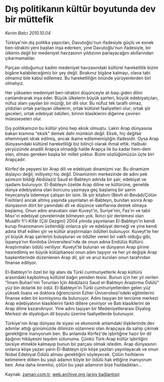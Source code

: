 # Dış politikanın kültür  boyutunda dev bir müttefik

*Kerim Balcı 2010.10.04*

<td class="news-spot">
<p>Türkiye'nin dış politika yapıcıları, Davutoğlu'nun ifadesiyle güçlü ve esnek ben-idrakini yeni baştan inşa ederken, yine Davutoğlu'nun ifadesiyle, bir ülkenin değil bir medeniyet havzasının yıldızının parlayacağını akıllarından çıkarmamalılar.</p>
<p><p>Parçası olduğumuz kadim medeniyet havzasındaki kültürel hareketlilik bizim bigâne kalabileceğimiz bir şey değil. Bırakınız bigâne kalmayı, olana tabi olmamız bile kabul edilemez. Bu hareketliliğin önünde yürüyenlerden biri olmalıyız.
<p>Her yükselen medeniyet ben-idrakini düşünceyle at-başı giden dilini canlandırarak inşa eder. Büyük ülkelerin büyük şairleri, büyük edebiyatçıları, nüfuz alanı yayılan bir müziği, bir dili olur. Bu nüfuz tek taraflı olmaz, yıldızları ortak parlayan ülkelerin, ortak kültürel faaliyetleri olur; ortak şiir geceleri, ortak edebiyat ödülleri, birinin klasiklerini diğerine çeviren müesseseleri olur.
<p>Dış politikamızın bu kültür yönü hep eksik olmuştu. Lakin Arap dünyasına bakan kısmına "eksik" demek dahi mümkün değil. Eksik, hiç değilse ehemmiyeti idrak edilmiş, ancak ikame edilememişliğin ifadesidir. Oysa Arap dünyasındaki kültürel hareketliliği biz bilinçli olarak ihmal ettik. Halbuki yeryüzünde anadili Arapça olmadığı halde Arapça ile bu kadar hem-dem olan, olması gereken başka bir millet yoktur. Bizim sözlüğümüzün üçte biri Arapçadır.
<p>Körfez'de yepyeni bir Arap dili ve edebiyatı dinamizmi var. Bu dinamizm dışlayıcı değil; milliyetçi hiç değil. Dinamizmin merkezinde de adını pek azımızın bildiği Abdülaziz Saud el-Babteyn adında bir şair, edebiyat ve işadamı bulunuyor. El-Babteyn özelde Arap diline ve kültürüne, genelde dünya edebiyatına olan borcunu yazmaya geç başlamış bir şairin heyecanıyla ödemeye çalışan bir isim. İlk şiir kitabını (Bevh el-Bevâdi/Çölün Fısıltıları) ancak altmış yaşında yayınlatan el-Babteyn, bundan sonra Arap dünyasının dört bir yanındaki dil ve düşünce vakıflarına destek olmaya başlamış. Onun adını anavatanı olan Kuveyt'in, Suriye'nin, Fas'ın ve tabii Mısır'ın edebiyat çevrelerinde bilmeyen yok. İkinci şiir derlemesi olan Musâfir fi'l-Kifâr (Çöl Gezgini) 2004 yılında yayınlanan El-Babteyn'in kendi kurup finansmanını üstlendiği onlarca şiir ve edebiyat derneği ve yine kendi adına ithaf edilen şiir ve kültür araştırmaları ödülleri bulunuyor. Kuveyt'te her yıl büyük Arap şairlerini buluşturan ve ödüller veren bir vakfı olduğu gibi, İspanya'nın Kordoba Üniversitesi'nde de onun adına Endülüs Kültürü Araştırmaları ödülü veriliyor. Kuveyt'te bulunan ve dünyanın Arap şiirine hasredilmiş en büyük kütüphanesi onun adını taşıyor ve her yıl değişik Arap başkentlerinde düzenlenen Arap dil, şiir ve aruz kursları onun tarafından finanse ediliyor.
<p>El-Babteyn'in özel bir ilgi alanı da Türkî cumhuriyetlerle Arap kültürü arasındaki kaybolmuş kültürel bağın yeniden tesisi. Bunun için her yıl verilen "İmam Buhari'nin Torunları İçin Abdülaziz Saud el-Babteyn Araştırma Ödülü" yüz bin dolarlık bir ödül. El-Babteyn'in Türkî cumhuriyetlerden gelen yüz yüksek lisans ve doktora öğrencisinin Ezher Üniversitesi'ndeki eğitimlerini finanse eden bir komisyonu da bulunuyor. Adını taşıyan bir tercüme merkezi Arap edebiyatının klasiklerini farklı dillere çeviriyor ve Batı klasiklerini de Arap diline kazandırıyor. Yine adını taşıyan bir Medeniyetlerarası Diyalog Merkezi de diyaloğun dil boyutu üzerine faaliyetlerde bulunuyor.
<p>Türkiye'nin Arap dünyası ile siyasi ve ekonomik anlamdaki ilişkilerinde dev adımlar attığı günümüzde dilimizin sütannesi olan Arapçaya da sahip çıkmak gerektiğine inanıyorum ben. Bu anlamda Körfez'de işbirliğine hazır bir dil âşığının hikâyesini taşıdım sütunuma. Çünkü Türk-Arap kültür işbirliğini tavsiye etmekle kalmayıp bunun bir parçası olmak istedim. Arap dünyasının onlarca köşe yazarı yarın El-Babteyn için köşe yazıları yayınlayacak ve onun Nobel Edebiyat Ödülü alması gerektiğini söyleyecek. Çölün fısıltılarını kelimelere döken bu yaşlı adamın böyle bir ödülü hak ettiğine inanıyorum ben. Ama daha önemlisi, çölün bu yaşlı adamının bize fısıldadıkları... </p>
<a href="http://web.archive.org/web/20101130170843/mailto:k.balci@zaman.com.tr">
</a></p></p></p></p></p></p></td>

Kaynak: [zaman.com.tr](http://zaman.com.tr/yazar.do?yazino=1035504), [web.archive.org (arşiv bağlantısı)](http://web.archive.org/web/20101130170843/http://zaman.com.tr/yazar.do?yazino=1035504)
